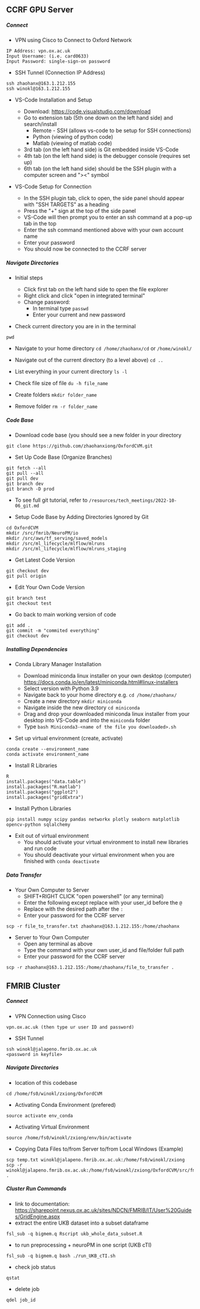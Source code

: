 
## CCRF GPU Server
##### Connect
- VPN using Cisco to Connect to Oxford Network
```
IP Address: vpn.ox.ac.uk
Input Username: (i.e. card0633)
Input Password: single-sign-on password
```

- SSH Tunnel (Connection IP Address)
```
ssh zhaohanx@163.1.212.155
ssh winokl@163.1.212.155
```

- VS-Code Installation and Setup
  - Download: https://code.visualstudio.com/download
  - Go to extension tab (5th one down on the left hand side) and search/install
    - Remote - SSH (allows vs-code to be setup for SSH connections)
    - Python (viewing of python code)
    - Matlab (viewing of matlab code)
  - 3rd tab (on the left hand side) is Git embedded inside VS-Code
  - 4th tab (on the left hand side) is the debugger console (requires set up)
  - 6th tab (on the left hand side) should be the SSH plugin with a computer screen and "><" symbol

- VS-Code Setup for Connection
  - In the SSH plugin tab, click to open, the side panel should appear with "SSH TARGETS" as a heading
  - Press the "+" sign at the top of the side panel
  - VS-Code will then prompt you to enter an ssh command at a pop-up tab in the top
  - Enter the ssh command mentioned above with your own account name
  - Enter your password
  - You should now be connected to the CCRF server

##### Navigate Directories
- Initial steps
  - Click first tab on the left hand side to open the file explorer
  - Right click and click "open in integrated terminal"
  - Change password:
    - In terminal type ```passwd```
    - Enter your current and new password

- Check current directory you are in in the terminal
```
pwd
```

- Navigate to your home directory ```cd /home/zhaohanx/cd``` or ```/home/winokl/```

- Navigate out of the current directory (to a level above) ```cd ..```

- List everything in your current directory ```ls -l```

- Check file size of file ```du -h file_name```

- Create folders ```mkdir folder_name```

- Remove folder ```rm -r folder_name```

##### Code Base
- Download code base (you should see a new folder in your directory
```
git clone https://github.com/zhaohanxiong/OxfordCVM.git
```

- Set Up Code Base (Organize Branches)
```
git fetch --all
git pull --all
git pull dev
git branch dev
git branch -D prod
```

- To see full git tutorial, refer to ```/resources/tech_meetings/2022-10-06_git.md```

- Setup Code Base by Adding Directories Ignored by Git
```
cd OxfordCVM
mkdir /src/fmrib/NeuroPM/io
mkdir /src/aws/tf_serving/saved_models
mkdir /src/ml_lifecycle/mlflow/mlruns
mkdir /src/ml_lifecycle/mlflow/mlruns_staging
```

- Get Latest Code Version
```
git checkout dev
git pull origin
```

- Edit Your Own Code Version
```
git branch test
git checkout test
```

- Go back to main working version of code
```
git add .
git commit -m "commited everything"
git checkout dev
```

##### Installing Dependencies
- Conda Library Manager Installation
  - Download miniconda linux installer on your own desktop (computer) https://docs.conda.io/en/latest/miniconda.html#linux-installers
  - Select version with Python 3.9
  - Navigate back to your home directory e.g. ```cd /home/zhaohanx/```
  - Create a new directory ```mkdir miniconda```
  - Navigate inside the new directory ```cd miniconda```
  - Drag and drop your downloaded miniconda linux installer from your desktop into VS-Code and into the ```miniconda``` folder
  - Type ```bash Miniconda3-<name of the file you downloaded>.sh```

- Set up virtual environment (create, activate)
```
conda create --environment_name
conda activate environment_name
```
 
- Install R Libraries
```
R
install.packages("data.table")
install.packages("R.matlab")
install.packages("ggplot2")
install.packages("gridExtra")
```

- Install Python Libraries
```
pip install numpy scipy pandas networkx plotly seaborn matplotlib opencv-python sqlalchemy
```

- Exit out of virtual environment
  - You should activate your virtual environment to install new libraries and run code
  - You should deactivate your virtual environment when you are finished with ```conda deactivate```

##### Data Transfer
- Your Own Computer to Server
  - SHIFT+RIGHT CLICK "open powershell" (or any terminal)
  - Enter the following except replace with your user_id before the ```@```
  - Replace with the desired path after the ```:```
  - Enter your password for the CCRF server
```
scp -r file_to_transfer.txt zhaohanx@163.1.212.155:/home/zhaohanx
```

- Server to Your Own Computer
  - Open any terminal as above
  - Type the command with your own user_id and file/folder full path
  - Enter your password for the CCRF server
```
scp -r zhaohanx@163.1.212.155:/home/zhaohanx/file_to_transfer .
```

## FMRIB Cluster
##### Connect
- VPN Connection using Cisco
```
vpn.ox.ac.uk (then type ur user ID and password)
```

- SSH Tunnel
```
ssh winokl@jalapeno.fmrib.ox.ac.uk
<password in keyfile>
```

##### Navigate Directories
- location of this codebase
```
cd /home/fs0/winokl/zxiong/OxfordCVM
```

- Activating Conda Environment (prefered)
```
source activate env_conda
```

- Activating Virtual Environment
```
source /home/fs0/winokl/zxiong/env/bin/activate
```

- Copying Data Files to/from Server to/from Local Windows (Example)
```
scp temp.txt winokl@jalapeno.fmrib.ox.ac.uk:/home/fs0/winokl/zxiong
scp -r winokl@jalapeno.fmrib.ox.ac.uk:/home/fs0/winokl/zxiong/OxfordCVM/src/fmrib/NeuroPM/io .
```

##### Cluster Run Commands
- link to documentation: https://sharepoint.nexus.ox.ac.uk/sites/NDCN/FMRIB/IT/User%20Guides/GridEngine.aspx
- extract the entire UKB dataset into a subset dataframe
```
fsl_sub -q bigmem.q Rscript ukb_whole_data_subset.R 
```

- to run preprocessing + neuroPM in one script (UKB cTI)
```
fsl_sub -q bigmem.q bash ./run_UKB_cTI.sh
```

- check job status
```
qstat
```

- delete job
```
qdel job_id
```
